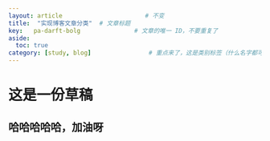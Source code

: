 ```yaml
---
layout: article                       # 不变
title:  "实现博客文章分类"  # 文章标题
key:   pa-darft-bolg               # 文章的唯一 ID，不要重复了
aside:
  toc: true
category: [study, blog]                # 重点来了，这是类别标签（什么名字都可以，别和其他标签重了）
---
```


# 这是一份草稿
## 哈哈哈哈哈，加油呀